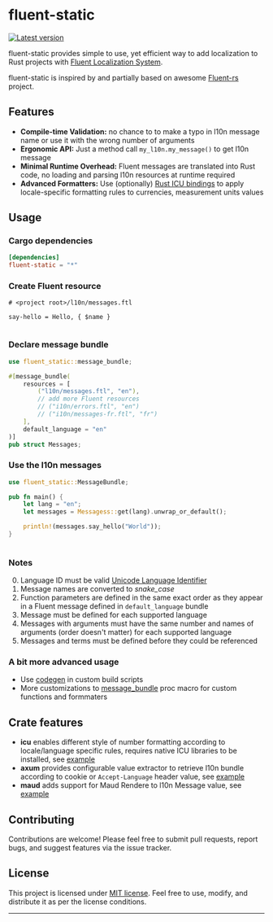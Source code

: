 # fluent-static


[![Latest version](https://img.shields.io/crates/v/fluent-static.svg)](https://crates.io/crates/fluent-static)

fluent-static provides simple to use, yet efficient way to add localization to Rust projects with [Fluent Localization System](https://projectfluent.org/).

fluent-static is inspired by and partially based on awesome [Fluent-rs](https://github.com/projectfluent/fluent-rs) project.

## Features

- **Compile-time Validation:** no chance to to make a typo in l10n message name or use it with the wrong number of arguments
- **Ergonomic API:** Just a method call `my_l10n.my_message()` to get l10n message
- **Minimal Runtime Overhead:** Fluent messages are translated into Rust code, no loading and parsing l10n resources at runtime required
- **Advanced Formatters:** Use (optionally) [Rust ICU bindings](https://github.com/google/rust_icu) to apply locale-specific formatting rules to currencies, measurement units values

## Usage

### Cargo dependencies

```toml
[dependencies]
fluent-static = "*"
```

### Create Fluent resource

```fluent
# <project root>/l10n/messages.ftl

say-hello = Hello, { $name }
    
```

### Declare message bundle

```rust
use fluent_static::message_bundle;

#[message_bundle(
    resources = [
        ("l10n/messages.ftl", "en"),
        // add more Fluent resources
        // ("i10n/errors.ftl", "en")
        // ("i10n/messages-fr.ftl", "fr")
    ],
    default_language = "en"
)]
pub struct Messages;
```

### Use the l10n messages

```rust
use fluent_static::MessageBundle;

pub fn main() {
    let lang = "en";
    let messages = Messagess::get(lang).unwrap_or_default();

    println!(messages.say_hello("World"));
}
    
```

### Notes

0. Language ID must be valid [Unicode Language Identifier](https://unicode.org/reports/tr35/tr35.html#unicode_language_id)
1. Message names are converted to *snake_case*
2. Function parameters are defined in the same exact order as they appear in a Fluent message defined in `default_language` bundle
3. Message must be defined for each supported language
4. Messages with arguments must have the same number and names of arguments (order doesn't matter) for each supported language
5. Messages and terms must be defined before they could be referenced

### A bit more advanced usage

* Use [codegen](/crates/codegen/README.md) in custom build scripts
* More customizations to [message_bundle](/crates/macros/README.md) proc macro for custom functions and formmaters

## Crate features

- **icu** enables different style of number formatting according to locale/language specific rules, requires native ICU libraries to be installed, see [example](/examples/simple/README.md)
- **axum** provides configurable value extractor to retrieve l10n bundle according to cookie or `Accept-Language` header value, see [example](/examples/axum/)
- **maud** adds support for Maud Rendere to l10n Message value, see [example](/examples/axum/)

## Contributing

Contributions are welcome! Please feel free to submit pull requests, report bugs, and suggest features via the issue tracker.

## License

This project is licensed under [MIT license](LICENSE.md). Feel free to use, modify, and distribute it as per the license conditions.

---
